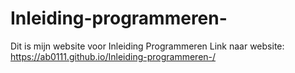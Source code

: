 # Inleiding-programmeren-
Dit is mijn website voor Inleiding Programmeren
Link naar website: https://ab0111.github.io/Inleiding-programmeren-/
